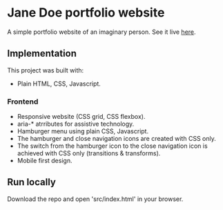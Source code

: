 # Jane Doe portfolio website

A simple portfolio website of an imaginary person. See it live [here](https://tasxatzial.github.io/janedoe-portfolio).

## Implementation

This project was built with:

* Plain HTML, CSS, Javascript.

### Frontend

* Responsive website (CSS grid, CSS flexbox).
* aria-* atrributes for assistive technology.
* Hamburger menu using plain CSS, Javascript.
* The hamburger and close navigation icons are created with CSS only.
* The switch from the hamburger icon to the close navigation icon is achieved with CSS only (transitions & transforms).
* Mobile first design.

## Run locally

Download the repo and open 'src/index.html' in your browser.
